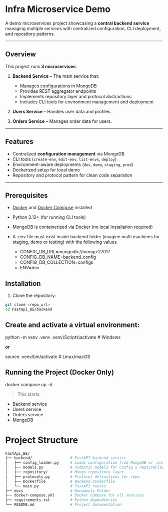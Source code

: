 # Infra Microservice Demo

A demo microservices project showcasing a **central backend service** managing multiple services with centralized configuration, CLI deployment, and repository patterns.  

---

## Overview

This project runs **3 microservices**:

1. **Backend Service** – The main service that:
   - Manages configurations in MongoDB  
   - Provides REST aggregator endpoints  
   - Implements repository layer and protocol abstractions  
   - Includes CLI tools for environment management and deployment  

2. **Users Service** – Handles user data and profiles.  

3. **Orders Service** – Manages order data for users.  

---

## Features

- Centralized **configuration management** via MongoDB  
- CLI tools (`create-env`, `edit-env`, `list-envs`, `deploy`)  
- Environment-aware deployments (`dev`, `demo`, `staging`, `prod`)  
- Dockerized setup for local demo  
- Repository and protocol pattern for clean code separation  

---

## Prerequisites

- [Docker](https://www.docker.com/get-started) and [Docker Compose](https://docs.docker.com/compose/) installed  
- Python 3.12+ (for running CLI tools)  
- MongoDB is containerized via Docker (no local installation required)  
- A .env file must exist inside backend folder (imagine multi machines for staging, demo or testing) with the following values
  
   - CONFIG_DB_URL=mongodb://mongo:27017
   - CONFIG_DB_NAME=backend_config
   - CONFIG_DB_COLLECTION=configs
   - ENV=dev
    


## Installation

1. Clone the repository:

```bash
git clone <repo_url>
cd FastApi_BE/backend
```

## Create and activate a virtual environment:
python -m venv .venv
.venv\Scripts\activate  # Windows

**or**

source .venv/bin/activate  # Linux/macOS

## Running the Project (Docker Only)
docker compose up -d

> This starts:
- Backend service
- Users service
- Orders service
- MongoDB

# Project Structure
```bash
FastApi_BE/
├── backend/                 # FastAPI backend service
│   ├── config_loader.py     # Loads configuration from MongoDB or .env
│   ├── models.py            # Pydantic models for Config & FeatureFlags
│   ├── repository/          # Mongo repository layer
│   ├── protocols.py         # Protocol definitions for repo
│   ├── Dockerfile           # Backend Dockerfile
│   └── main.py              # FastAPI routes
├── docs                     # Documents Folder
├── docker-compose.yml       # Docker Compose for all services
├── requirements.txt         # Python dependencies
└── README.md                # Project documentation
```


